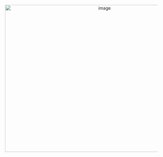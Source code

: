 
<p align="center">
 <img width="640" height="484" alt="image" src="https://github.com/user-attachments/assets/5a41ba64-4483-41ae-81cc-671a72a5a5e7" />
</p>

